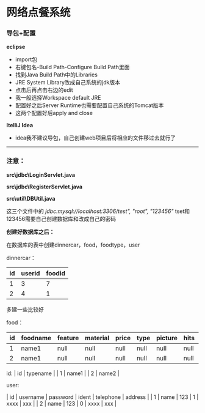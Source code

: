 # 网络点餐系统

### 导包+配置
**eclipse**
-   import包
-   右键包名-Build Path-Configure Build Path里面
-   找到Java Build Path中的Libraries
-   JRE System Library改成自己系统的jdk版本
-   点击后再点击右边的edit
-   我一般选择Workspace default JRE
-   配置好之后Server Runtime也需要配置自己系统的Tomcat版本
-   这两个配置好后apply and close

**ItelliJ Idea**
-   idea我不建议导包，自己创建web项目后将相应的文件移过去就行了
-------
### 注意：

**src\jdbc\LoginServlet.java**

**src\jdbc\RegisterServlet.java**

**src\util\DBUtil.java** 

这三个文件中的 *jdbc:mysql://localhost:3306/test", "root", "123456"* 
tset和123456需要自己创建数据库和改成自己的密码

**创建好数据库之后：**

在数据库的表中创建dinnercar，food，foodtype，user

dinnercar：

| id | userid | foodid |
| --- | --- | --- |
| 1 | 3 | 7 |
| 2 | 4 | 1 |

多建一些比较好

food：

| id | foodname | feature | material | price | type | picture | hits | comment |
| --- | --- | --- | --- | --- | --- | --- | --- | --- |
| 1 | name1 | null | null | null | null | null | null | null |
| 2 | name1 | null | null | null | null | null | null | null |

id:
| id | typename |
| 1 | name1 |
| 2 | name2 |

user:

| id | username | password | ident | telephone | address |
| 1 | name | 123 | 1 | xxxx | xxx |
| 2 | name | 123 | 0 | xxxx | xxx |
